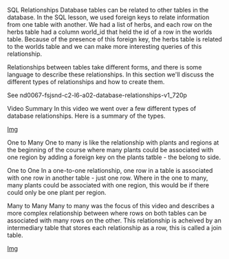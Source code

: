 SQL Relationships
Database tables can be related to other tables in the database. In the SQL lesson, we used foreign keys to relate information from one table with another. We had a list of herbs, and each row on the herbs table had a column world_id that held the id of a row in the worlds table. Because of the presence of this foreign key, the herbs table is related to the worlds table and we can make more interesting queries of this relationship.

Relationships between tables take different forms, and there is some language to describe these relationships. In this section we'll discuss the different types of relationships and how to create them.

See
nd0067-fsjsnd-c2-l6-a02-database-relationships-v1_720p

Video Summary
In this video we went over a few different types of database relationships. Here is a summary of the types.

[Img](img/l6-sql-for-advanced-api-functionality.png)

One to Many
One to many is like the relationship with plants and regions at the beginning of the course where many plants could be associated with one region by adding a foreign key on the plants tatble - the belong to side.

One to One
In a one-to-one relationship, one row in a table is associated with one row in another table - just one row. Where in the one to many, many plants could be associated with one region, this would be if there could only be one plant per region.

Many to Many
Many to many was the focus of this video and describes a more complex relationship between where rows on both tables can be associated with many rows on the other. This relationship is acheived by an intermediary table that stores each relationship as a row, this is called a join table.

[Img](./img/l6-sql-for-advanced-api-functionality.png)

